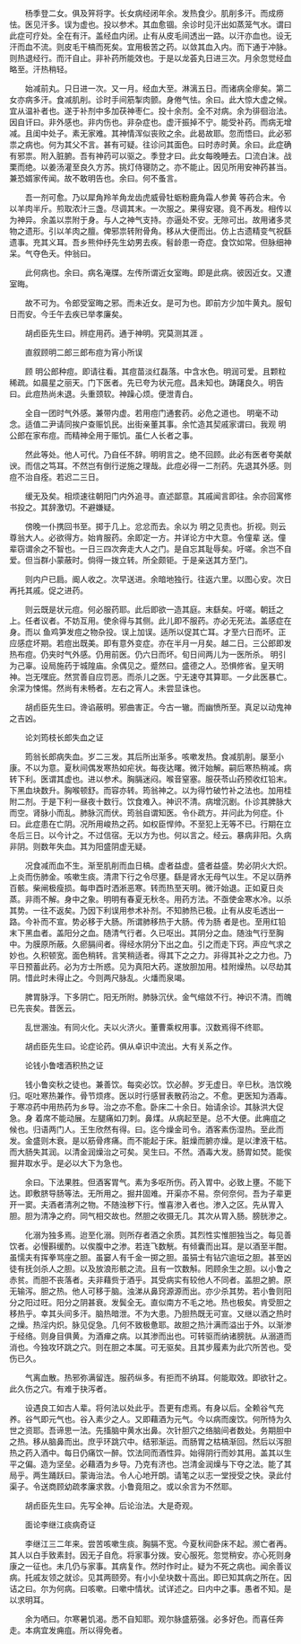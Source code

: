 <!-- { "loadSidebar": true } -->
　　杨季登二女。俱及笄将字。长女病经闭年余。发热食少。肌削多汗。而成痨怯。医见汗多。误为虚也。投以参术。其血愈锢。余诊时见汗出如蒸笼气水。谓曰此症可疗处。全在有汗。盖经血内闭。止有从皮毛间透出一路。以汗亦血也。设无汗而血不流。则皮毛干槁而死矣。宜用极苦之药。以敛其血入内。而下通于冲脉。则热退经行。而汗自止。非补药所能效也。于是以龙荟丸日进三次。月余忽觉经血略至。汗热稍轻。

　　始减前丸。只日进一次。又一月。经血大至。淋漓五日。而诸病全瘳矣。第二女亦病多汗。食减肌削。诊时手间筋掣肉颤。身倦气怯。余曰。此大惊大虚之候。宜从温补者也。遂于补剂中多加茯神枣仁。投十余剂。全不对病。余为徘徊治法。因自讦曰。非外感也。非内伤也。非杂症也。虚汗振掉不宁。能受补药。而病无增减。且闺中处子。素无家难。其神情浑似丧败之余。此曷故耶。忽而悟曰。此必邪祟之病也。何为其父不言。甚有可疑。往诊问其面色。曰时赤时黄。余曰。此症确有邪祟。附入脏腑。吾有神药可以驱之。季登才曰。此女每晚睡去。口流白沫。战栗而绝。以姜汤灌至良久方苏。挑灯侍寝防之。亦不能止。因见所用安神药甚当。兼恐婿家传闻。故不敢明告也。余曰。何不蚤言。

　　吾一剂可愈。乃以犀角羚羊角龙齿虎威骨牡蛎粉鹿角霜人参黄 等药合末。令以羊肉半斤。煎取浓汁三盏。尽调其末。一次服之。果得安寝。竟不再发。相传以为神异。余盖以祟附于身。与人之神气支持。亦逼处不安。无隙可出。故用诸多灵物之遗形。引以羊肉之膻。俾邪祟转附骨角。移从大便而出。仿上古遗精变气祝繇遗事。充其义耳。吾乡熊仲纾先生幼男去疾。髫龄患一奇症。食饮如常。但脉细神呆。气夺色夭。仲翁曰。

　　此何病也。余曰。病名淹牒。左传所谓近女室晦。即是此病。彼因近女。又遭室晦。

　　故不可为。令郎受室晦之邪。而未近女。是可为也。即前方少加牛黄丸。服旬日而安。今壬午去疾已举孝廉矣。

　　胡卣臣先生曰。辨症用药。通于神明。究莫测其涯 。

　　直叙顾明二郎三郎布痘为宵小所误

　　顾 明公郎种痘。即请往看。其痘苗淡红磊落。中含水色。明润可爱。且颗粒稀疏。如晨星之丽天。门下医者。先已夸为状元痘。昌未知也。踌躇良久。明告曰。此痘热尚未退。头重颈软。神躁心烦。便泄青白。

　　全自一团时气外感。兼带内虚。若用痘门通套药。必危之道也。 明毫不动念。适值二尹请同挨户查赈饥民。出街亲董其事。余忙造其契戚家谓曰。我观 明公郎在家布痘。而精神全用于赈饥。虽仁人长者之事。

　　然此等处。他人可代。乃自任不辞。明明言之。绝不回顾。此必有医者夸美献谀。而信之笃耳。不然岂有倒行逆施之理哉。此痘必得一二剂药。先退其外感。则痘不治自痊。若迟二三日。

　　缓无及矣。相烦速往朝阳门内外追寻。直述鄙意。其戚闻言即往。余亦回寓修书投之。其辞激切。不避嫌疑。

　　傍晚一仆携回书至。掷于几上。忿忿而去。余以为 明之见责也。折视。则云尊翁大人。必欲得方。始肯服药。余即定一方。并详论方中大意。令僮辈 送。僮辈窃谓余之不智也。一日三四次奔走大人之门。是自忘其耻辱矣。吁嗟。余岂不自爱。但当群小蒙蔽时。倘得一拨立转。所全颇钜。于是亲送其方至门。

　　则内户已扃。阍人收之。次早送进。余暗地独行。往返六里。以图心安。次日再托其戚。促之进药。

　　则云既是状元痘。何必服药耶。此后即欲一造其庭。末繇矣。吁嗟。朝廷之上。任者议者。不妨互用。使余得与其侧。此儿即不服药。亦必无死法。盖感症在身。而以 鱼鸡笋发痘之物杂投。误上加误。适所以促其亡耳。才至六日而坏。正应感症坏期。若痘出既美。即有意外变症。亦在半月一月矣。越二日。三公郎即发热布痘。仍夹时气外感。仍用前医。仍六日而坏。旬日间两儿为一医所杀。 明引为己辜。设局施药于城隍庙。余偶见之。蹙然曰。盛德之人。恐惧修省。皇天明神。岂无嘿庇。然赏善自应罚恶。而杀儿之医。宁无速夺其算耶。一夕此医暴亡。余深为悚惕。然尚有未畅者。左右之宵人。未尝显诛也。

　　胡卣臣先生曰。谗谄蔽明。邪曲害正。今古一辙。而幽愤所至。真足以动鬼神之吉凶。

　　论刘筠枝长郎失血之证

　　筠翁长郎病失血。岁二三发。其后所出渐多。咳嗽发热。食减肌削。屡至小康。不以为意。夏秋间偶发寒热如疟状。每夜达曙。微汗始解。嗣后寒热稍减。病转下利。医谓其虚也。进以参术。胸膈迷闷。喉音窒塞。服茯苓山药预收红铅末。下黑血块数升。胸喉顿舒。而容亦转。筠翁神之。以为得竹破竹补之法也。加用桂附二剂。于是下利一昼夜十数行。饮食难入。神识不清。病增沉剧。仆诊其脾脉大而空。肾脉小而乱。肺脉沉而伏。筠翁自谓知医。令仆疏方。并问此为何症。仆曰。此症患在亡阴。况所用峻热之药。如权臣悍帅。不至犯上无等不已。行期在立冬后三日。以今计之。不过信宿。无以方为也。何以言之。经云。暴病非阳。久病非阴。则数年失血。其为阳盛阴虚无疑。

　　况食减而血不生。渐至肌削而血日槁。虚者益虚。盛者益盛。势必阴火大炽。上炎而伤肺金。咳嗽生痰。清肃下行之令尽壅。繇是肾水无母气以生。不足以荫养百骸。柴闸极瘦损。每申酉时洒淅恶寒。转而热至天明。微汗始退。正如夏日炎蒸。非雨不解。身中之象。明明有春夏无秋冬。用药方法。不亟使金寒水冷。以杀其势。一往不返矣。乃因下利误用参术补剂。不知肺热已极。止有从皮毛透出一路。今补而不宣。势必移于大肠。所谓肺移热于大肠。传为肠 者是也。至用红铅末下黑血者。盖阳分之血。随清气行者。久已呕出。其阴分之血。随浊气行至胸中。为膜原所蔽。久瘀膈间者。得经水阴分下出之血。引之而走下窍。声应气求之妙也。久积顿宽。面色稍转。言笑稍适者。得其下之之力。非得其补之之力也。乃平日预蓄此药。必为方士所惑。见为真阳大药。遂放胆加用。桂附燥热。以尽劫其阴。惜此时未得止之。今则两尺脉乱。火燔而泉竭。

　　脾胃脉浮。下多阴亡。阳无所附。肺脉沉伏。金气缩敛不行。神识不清。而魄已先丧矣。昔医云。

　　乱世溷浊。有同火化。夫以火济火。董曹乘权用事。汉数焉得不终耶。

　　胡卣臣先生曰。论症论药。俱从卓识中流出。大有关系之作。

　　论钱小鲁嗜酒积热之证

　　钱小鲁奕秋之徒也。兼善饮。每奕必饮。饮必醉。岁无虚日。辛巳秋。浩饮晚归。呕吐寒热兼作。骨节烦疼。医以时行感冒表散药治之。不愈。更医知为酒毒。于寒凉药中用热药为乡导。治之亦不愈。卧床二十余日。始请余诊。其脉洪大促急。身 着席不能动展。左腿痛如刀刺。鼻煤。从病起至是。总不大便。此痈疽之候也。归语两门人。王生欣然有得。曰。迄今燥金司令。酒客素伤湿热。至此而发。金盛则木衰。是以筋骨疼痛。而不能起于床。脏燥而腑亦燥。是以津液干枯。而大肠失其润。以清金润燥治之可矣。吴生曰。不然。酒毒大发。肠胃如焚。能俟掘井取水乎。是必以大下为急也。

　　余曰。下法果胜。但酒客胃气。素为多呕所伤。药入胃中。必致上壅。不能下达。即敷脐导肠等法。无所用之。掘井固难。开渠亦不易。奈何奈何。吾为子辈更开一窦。夫酒者清冽之物。不随浊秽下行。惟喜渗入者也。渗入之区。先从胃入胆。胆为清净之府。同气相交故也。然胆之收摄无几。其次从胃入肠。膀胱渗之。

　　化溺为独多焉。迨至化溺。则所存者酒之余质。其烈性实惟胆独当之。每见善饮者。必慢斟缓酌。以俟腹中之渗。若连飞数觥。有倾囊而出耳。是以酒至半酣。虽懦夫有挥拳骂座之胆。虽窭人有千金一掷之胆。虽狷士有钻穴逾垣之胆。甚至凶徒有抚剑杀人之胆。以及放浪形骸之流。且有一饮数斛。罔顾余生之胆。以小鲁之赤贫。而胆不丧落者。夫非藉赀于酒乎。其受病实有较他人不同者。盖胆之腑。原无输泻。胆之热。他人可移于脑。浊涕从鼻窍源源而出。亦少杀其势。若小鲁则阳分之阳过旺。阳分之阴甚衰。发鬓全无。直似南方不毛之地。热也极矣。肯受胆之移热乎。幸其头间多汗。脑热暗泄。不为大患。乃胆热既无可宣。又继以酒之热时之燥。热淫内炽。脉见促急。几何不致极惫耶。故胆之热汁满而溢出于外。以渐渗于经络。则身目俱黄。为酒瘅之病。以其渗而出也。可转驱而纳诸膀胱。从溺道而消也。今独攻环跳之穴。则在胆之本属。可无驱矣。且其步履素为此穴所苦也。受伤已久。

　　气离血散。热邪弥满留连。服药纵多。有拒而不纳耳。何能取效。即欲针之。此久伤之穴。有难于抉泻者。

　　设遇良工如古人辈。将何法以处此乎。吾更有虑焉。有身以后。全赖谷气充养。谷气即元气也。谷入素少之人。又即藉酒为元气。今以病而废饮。何所恃为久世之资耶。吾谛思一法。先搐脑中黄水出鼻。次针胆穴之络脑间者数处。务期胆中之热。移从脑鼻而出。庶乎环跳穴中。结邪渐运。而肠胃之枯槁渐回。然后以泻胆热之药入酒中。每日仍痛饮一醉。饮法同而酒性异。始得阴行而妙其用。盖其以生平之偏。造为坚垒。必藉酒为乡导。乃克有济也。岂清金润燥与下夺之法。能了其局乎。两生踊跃曰。蒙诲治法。令人心地开朗。请笔之以志一堂授受之快。录此付渠子。令送商顾幼疏孝廉求救。小鲁竟阻之。或以余言为不然耶。

　　胡卣臣先生曰。先写全神。后论治法。大是奇观。

　　面论李继江痰病奇证

　　李继江三二年来。尝苦咳嗽生痰。胸膈不宽。今夏秋间卧床不起。濒亡者再。其人以白手致素封。因无子自危。将家事分拨。安心服死。忽觉稍安。亦心死则身康之一征也。未几仍与家事。其病复作。然时作时止。疑为不死之病也。闻余善议病。托戚友领之就诊。见其两颐旁。有小小垒块数十高出。即已知其病之所在。因诘之曰。尔为何病。曰咳嗽。曰嗽中情状。试详述之。曰内中之事。愚者不知。是以求明耳。

　　余为哂曰。尔寒暑饥渴。悉不自知耶。观尔脉盛筋强。必多好色。而喜任奔走。本病宜发痈疽。所以得免者。

